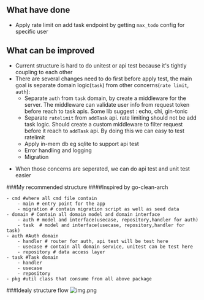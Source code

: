 ## What have done
 - Apply rate limit on add task endpoint by getting `max_todo` config for specific user


## What can be improved
 - Current structure is hard to do unitest or api test because it's tightly coupling to each other
 - There are several changes need to do first before apply test, the main goal is separate domain logic(`task`) from other concerns(`rate limit`, `auth`):
   * Separate `auth` from `task` domain, by create a middleware for the server. The middleware can validate user info from request token before reach to task apis. Some lib suggest : echo, chi, gin-tonic
   * Separate `ratelimit` from `addTask` api. rate limiting should not be add task logic. Should create a custom middleware to filter request before it reach to `addTask` api. By doing this we can easy to test ratelimit
   * Apply in-mem db eg sqlite to support api test
   * Error handling and logging
   * Migration 
 * When those concerns are seperated, we can do api test and unit test easier

###My recommended structure 
####Inspired by go-clean-arch
```
- cmd #where all cmd file contain
    - main # entry point for the app
    - migration # contain migration script as well as seed data
- domain # Contain all domain model and domain interface
    - auth # model and interface(usecase, repository,handler for auth)
    - task  # model and interface(usecase, repository,handler for task)
- auth #Auth domain
    - handler # router for auth, api test will be test here
    - usecase # contain all domain service, unitest can be test here
    - repository # data access layer
- task #Task domain
    - handler
    - usecase
    - repository
- pkg #util class that consume from all above package
```
###Idealy structure flow
![img.png](img.png)
